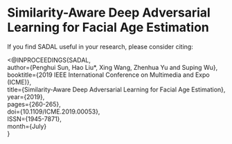 # Similarity-Aware Deep Adversarial Learning for Facial Age Estimation

If you find SADAL useful in your research, please consider citing:

<@INPROCEEDINGS{SADAL,  
author={Penghui Sun, Hao Liu*, Xing Wang, Zhenhua Yu and Suping Wu},  
booktitle={2019 IEEE International Conference on Multimedia and Expo (ICME)},  
title={Similarity-Aware Deep Adversarial Learning for Facial Age Estimation},  
year={2019},  
pages={260-265},  
doi={10.1109/ICME.2019.00053},  
ISSN={1945-7871},  
month={July}  
} 
